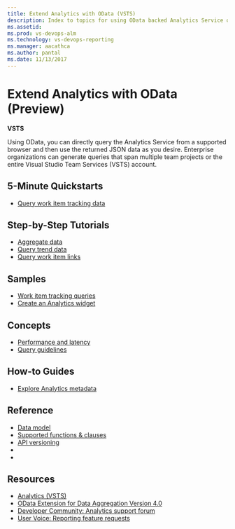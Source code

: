 ```yaml
---
title: Extend Analytics with OData (VSTS)  
description: Index to topics for using OData backed Analytics Service on VSTS  
ms.assetid:  
ms.prod: vs-devops-alm
ms.technology: vs-devops-reporting
ms.manager: aacathca
ms.author: pantal
ms.date: 11/13/2017
---
```


#  Extend Analytics with OData (Preview) 

**VSTS**  

Using OData, you can directly query the Analytics Service from a supported browser and then use the returned JSON data as you desire. Enterprise organizations can generate queries that span multiple team projects or the entire Visual Studio Team Services (VSTS) account.   


## 5-Minute Quickstarts

- [Query work item tracking data](wit-analytics.md)
 
## Step-by-Step Tutorials
- [Aggregate data](aggregated-data-analytics.md)
- [Query trend data](querying-for-trend-data.md)
- [Query work item links](work-item-links.md)

## Samples
- [Work item tracking queries](analytics-recipes.md)
- [Create an Analytics widget](example-analytics-widget.md)

<!---
- [Build a hub extension](..\analytics\building-extension-against-analytics-service.md)
- [Build a dashboard widget extension](..\analytics\widget-extensions-against-analytics-service.md)
- [Add widget configuration to an extension](..\analytics\widget-extension-against-analytics-service-configuration.md)
-->

 
## Concepts
- [Performance and latency](../analytics/performance-latency.md?toc=/vsts/report/extend-analytics/toc.json&bc=/vsts/report/extend-analytic/breadcrumb/toc.json)
- [Query guidelines](odata-query-guidelines.md) 


<!--
Planned:
Understand Agile process data
-->

## How-to Guides
- [Explore Analytics metadata](analytics-metadata.md) 
<!--
Use Agile process data
-->

<!--
Planned:
Build a widget that uses the Analytics Service
-->

## Reference 
- [Data model](data-model-analytics-service.md)
- [Supported functions & clauses](odata-supported-features.md) 
- [API versioning](odata-api-version.md)
- 
-   
## Resources
- [Analytics (VSTS)](../analytics/index.md)
- [OData Extension for Data Aggregation Version 4.0](http://docs.oasis-open.org/odata/odata-data-aggregation-ext/v4.0/cs01/odata-data-aggregation-ext-v4.0-cs01.html)
- [Developer Community: Analytics support forum](https://developercommunity.visualstudio.com/search.html?f=&type=question+OR+problem&type=question+OR+problem&c=&redirect=search%2Fsearch&sort=relevance&q=VSTS+analytics+)
- [User Voice: Reporting feature requests](https://visualstudio.uservoice.com/forums/330519-visual-studio-team-services/category/145257-dashboards-and-reporting)